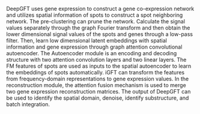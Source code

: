 DeepGFT uses gene expression to construct a gene co-expression network and utilizes spatial information of spots to construct a spot neighboring network. The pre-clustering can prune the network. Calculate the signal values separately through the graph Fourier transform and then obtain the lower dimensional signal values of the spots and genes through a low-pass filter. Then, learn low dimensional latent embeddings with spatial information and gene expression through graph attention convolutional autoencoder. The Autoencoder module is an encoding and decoding structure with two attention convolution layers and two linear layers. The FM features of spots are used as inputs to the spatial autoencoder to learn the embeddings of spots automatically. iGFT can transform the features from frequency-domain representations to gene expression values. In the reconstruction module, the attention fusion mechanism is used to merge two gene expression reconstruction matrices. The output of DeepGFT can be used to identify the spatial domain, denoise, identify substructure, and batch integration.
